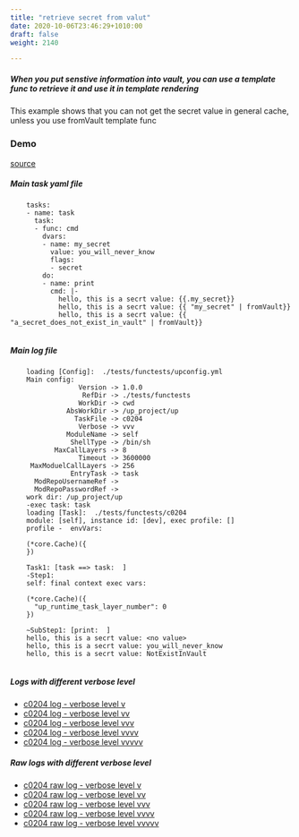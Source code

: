 ```yaml
---
title: "retrieve secret from valut"
date: 2020-10-06T23:46:29+1010:00
draft: false
weight: 2140

---
```


##### When you put senstive information into vault, you can use a template func to retrieve it and use it in template rendering

This example shows that you can not get the secret value in general cache, unless you use fromVault template func


### Demo








[source](https://github.com/upcmd/up/blob/master/tests/functests/c0204.yml)

##### Main task yaml file
```
    tasks:
    - name: task
      task:
      - func: cmd
        dvars:
        - name: my_secret
          value: you_will_never_know
          flags:
          - secret
        do:
        - name: print
          cmd: |-
            hello, this is a secrt value: {{.my_secret}}
            hello, this is a secrt value: {{ "my_secret" | fromVault}}
            hello, this is a secrt value: {{ "a_secret_does_not_exist_in_vault" | fromVault}}
    
```
##### Main log file
```
    loading [Config]:  ./tests/functests/upconfig.yml
    Main config:
                 Version -> 1.0.0
                  RefDir -> ./tests/functests
                 WorkDir -> cwd
              AbsWorkDir -> /up_project/up
                TaskFile -> c0204
                 Verbose -> vvv
              ModuleName -> self
               ShellType -> /bin/sh
           MaxCallLayers -> 8
                 Timeout -> 3600000
     MaxModuelCallLayers -> 256
               EntryTask -> task
      ModRepoUsernameRef -> 
      ModRepoPasswordRef -> 
    work dir: /up_project/up
    -exec task: task
    loading [Task]:  ./tests/functests/c0204
    module: [self], instance id: [dev], exec profile: []
    profile -  envVars:
    
    (*core.Cache)({
    })
    
    Task1: [task ==> task:  ]
    -Step1:
    self: final context exec vars:
    
    (*core.Cache)({
      "up_runtime_task_layer_number": 0
    })
    
    ~SubStep1: [print:  ]
    hello, this is a secrt value: <no value>
    hello, this is a secrt value: you_will_never_know
    hello, this is a secrt value: NotExistInVault
    
```


##### Logs with different verbose level
* [c0204 log - verbose level v](../../logs/c0204_v)
* [c0204 log - verbose level vv](../../logs/c0204_vv)
* [c0204 log - verbose level vvv](../../logs/c0204_vvvv)
* [c0204 log - verbose level vvvv](../../logs/c0204_vvvv)
* [c0204 log - verbose level vvvvv](../../logs/c0204_vvvvv)

##### Raw logs with different verbose level
* [c0204 raw log - verbose level v](../../reflogs/c0204_v.log)
* [c0204 raw log - verbose level vv](../../reflogs/c0204_vv.log)
* [c0204 raw log - verbose level vvv](../../reflogs/c0204_vvv.log)
* [c0204 raw log - verbose level vvvv](../../reflogs/c0204_vvvv.log)
* [c0204 raw log - verbose level vvvvv](../../reflogs/c0204_vvvvv.log)







